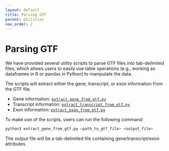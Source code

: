 ```yaml
---
layout: default
title: Parsing GTF
parent: Utilities
nav_order: 2
---
```


# Parsing GTF

We have provided several utility scripts to parse GTF files into tab-delimited 
files, which allows users to easily use table operations (e.g., working as dataframes
in R or pandas in Python) to manipulate the data.

The scripts will extract either the gene, transcript, or exon information from 
the GTF file.

- Gene information: [`extract_gene_from_gtf.py`](https://github.com/j-y26/Epigenomic-Pipelines/blob/535376041012783fb84b3b3c1e58f0811c13877e/utils/extract_gene_from_gtf.py)
- Transcript information: [`extract_transcript_from_gtf.py`](https://github.com/j-y26/Epigenomic-Pipelines/blob/535376041012783fb84b3b3c1e58f0811c13877e/utils/extract_transcript_from_gtf.py)
- Exon information: [`extract_exon_from_gtf.py`](https://github.com/j-y26/Epigenomic-Pipelines/blob/535376041012783fb84b3b3c1e58f0811c13877e/utils/extract_exon_from_gtf.py)

To make use of the scripts, users can run the following command:

```bash
python3 extract_gene_from_gtf.py <path_to_gtf_file> <output_file>
```

The output file will be a tab-delimited file containing gene/transcript/exon 
attributes.